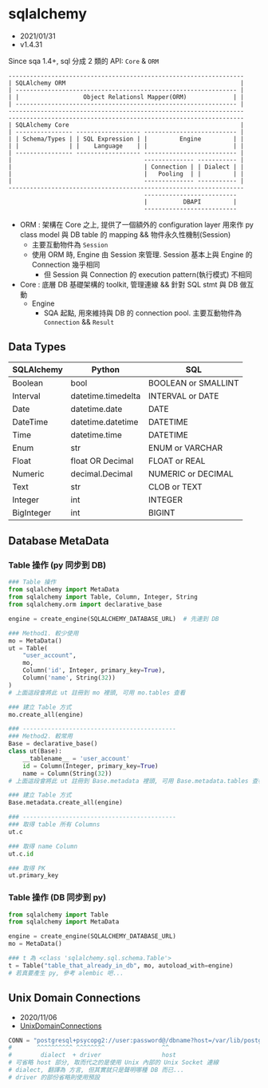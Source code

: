 # sqlalchemy

- 2021/01/31
- v1.4.31

Since sqa 1.4+, sql 分成 2 類的 API: `Core` & `ORM`

```
------------------------------------------------------------------
| SQLAlchemy ORM                                                 |
| -------------------------------------------------------------- |
| |                  Object Relationsl Mapper(ORM)             | |
| -------------------------------------------------------------- |
------------------------------------------------------------------
------------------------------------------------------------------
| SQLAlchemy Core                                                |
| ---------------- ------------------ -------------------------- |
| | Schema/Types | | SQL Expression | |         Engine         | |
| |              | |    Language    | |                        | |
| ---------------- ------------------ -------------------------- |
|                                     -------------- ----------- |
|                                     | Connection | | Dialect | |
|                                     |   Pooling  | |         | |
|                                     -------------- ----------- |
------------------------------------------------------------------
                                      --------------------------
                                      |          DBAPI         |
                                      --------------------------
```

- ORM : 架構在 Core 之上, 提供了一個額外的 configuration layer 用來作 py class model 與 DB table 的 mapping && 物件永久性機制(Session)
    - 主要互動物件為 `Session`
    - 使用 ORM 時, Engine 由 Session 來管理. Session 基本上與 Engine 的 Connection 幾乎相同
        - 但 Session 與 Connection 的 execution pattern(執行模式) 不相同
- Core : 底層 DB 基礎架構的 toolkit, 管理連線 && 針對 SQL stmt 與 DB 做互動
    - Engine
        - SQA 起點, 用來維持與 DB 的 connection pool. 主要互動物件為 `Connection` && `Result`


## Data Types

SQLAlchemy  | Python             | SQL
----------- | ------------------ | ----------------------
Boolean     | bool               | BOOLEAN or SMALLINT
Interval    | datetime.timedelta | INTERVAL or DATE
Date        | datetime.date      | DATE
DateTime    | datetime.datetime  | DATETIME
Time        | datetime.time      | DATETIME
Enum        | str                | ENUM or VARCHAR
Float       | float OR Decimal   | FLOAT or REAL
Numeric     | decimal.Decimal    | NUMERIC or DECIMAL
Text        | str                | CLOB or TEXT
Integer     | int                | INTEGER
BigInteger  | int                | BIGINT


## Database MetaData

### Table 操作 (py 同步到 DB)

```py
### Table 操作
from sqlalchemy import MetaData
from sqlalchemy import Table, Column, Integer, String
from sqlalchemy.orm import declarative_base

engine = create_engine(SQLALCHEMY_DATABASE_URL)  # 先連到 DB

### Method1. 較少使用
mo = MetaData()
ut = Table(
    "user_account",
    mo,
    Column('id', Integer, primary_key=True),
    Column('name', String(32))
)
# 上面這段會將此 ut 註冊到 mo 裡頭, 可用 mo.tables 查看

### 建立 Table 方式
mo.create_all(engine)

### -------------------------------------------
### Method2. 較常用
Base = declarative_base()
class ut(Base):
    __tablename__ = 'user_account'
    id = Column(Integer, primary_key=True)
    name = Column(String(32))
# 上面這段會將此 ut 註冊到 Base.metadata 裡頭, 可用 Base.metadata.tables 查看

### 建立 Table 方式
Base.metadata.create_all(engine)

### -------------------------------------------
### 取得 table 所有 Columns
ut.c

### 取得 name Column
ut.c.id

### 取得 PK 
ut.primary_key
```

### Table 操作 (DB 同步到 py)

```py
from sqlalchemy import Table
from sqlalchemy import MetaData

engine = create_engine(SQLALCHEMY_DATABASE_URL)
mo = MetaData()

### t 為 <class 'sqlalchemy.sql.schema.Table'>
t = Table("table_that_already_in_db", mo, autoload_with=engine)
# 若真要產生 py, 參考 alembic 吧...
```


## Unix Domain Connections

- 2020/11/06
- [UnixDomainConnections](https://docs.sqlalchemy.org/en/13/dialects/postgresql.html#unix-domain-connections)


```py
CONN = "postgresql+psycopg2://user:password@/dbname?host=/var/lib/postgresql"
#       ^^^^^^^^^^ ^^^^^^^^                ^^
#        dialect  + driver                 host
# 可省略 host 部分, 取而代之的是使用 Unix 內部的 Unix Socket 連線
# dialect, 翻譯為 方言, 但其實就只是聲明哪種 DB 而已...
# driver 的部份省略則使用預設
```
